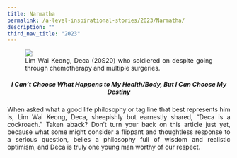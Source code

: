 ```yaml
---
title: Narmatha
permalink: /a-level-inspirational-stories/2023/Narmatha/
description: ""
third_nav_title: "2023"
---
```

<div align=justify>

<figure>
<img src="/images/1narmatha.jpg">
<figcaption>Lim Wai Keong, Deca (20S20) who soldiered on despite going through chemotherapy and multiple surgeries.</figcaption></figure>

<center><h5>I Can’t Choose What Happens to My Health/Body, But I Can Choose My Destiny</center></h5>

<p>
When asked what a good life philosophy or tag line that best represents him is, Lim Wai Keong, Deca, sheepishly but earnestly shared, “Deca is a cockroach.” Taken aback? Don’t turn your back on this article just yet, because what some might consider a flippant and thoughtless response to a serious question, belies a philosophy full of wisdom and realistic optimism, and Deca is truly one young man worthy of our respect.</p>